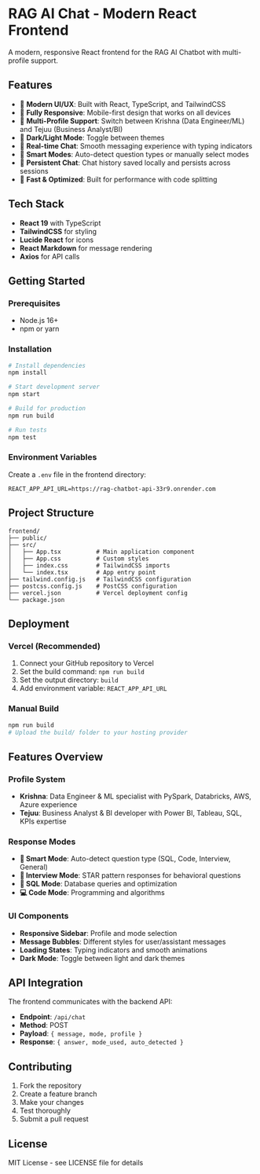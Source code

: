 # RAG AI Chat - Modern React Frontend

A modern, responsive React frontend for the RAG AI Chatbot with multi-profile support.

## Features

- 🎨 **Modern UI/UX**: Built with React, TypeScript, and TailwindCSS
- 📱 **Fully Responsive**: Mobile-first design that works on all devices
- 👥 **Multi-Profile Support**: Switch between Krishna (Data Engineer/ML) and Tejuu (Business Analyst/BI)
- 🌙 **Dark/Light Mode**: Toggle between themes
- 💬 **Real-time Chat**: Smooth messaging experience with typing indicators
- 🎯 **Smart Modes**: Auto-detect question types or manually select modes
- 💾 **Persistent Chat**: Chat history saved locally and persists across sessions
- 🚀 **Fast & Optimized**: Built for performance with code splitting

## Tech Stack

- **React 19** with TypeScript
- **TailwindCSS** for styling
- **Lucide React** for icons
- **React Markdown** for message rendering
- **Axios** for API calls

## Getting Started

### Prerequisites

- Node.js 16+ 
- npm or yarn

### Installation

```bash
# Install dependencies
npm install

# Start development server
npm start

# Build for production
npm run build

# Run tests
npm test
```

### Environment Variables

Create a `.env` file in the frontend directory:

```env
REACT_APP_API_URL=https://rag-chatbot-api-33r9.onrender.com
```

## Project Structure

```
frontend/
├── public/
├── src/
│   ├── App.tsx          # Main application component
│   ├── App.css          # Custom styles
│   ├── index.css        # TailwindCSS imports
│   └── index.tsx        # App entry point
├── tailwind.config.js   # TailwindCSS configuration
├── postcss.config.js    # PostCSS configuration
├── vercel.json          # Vercel deployment config
└── package.json
```

## Deployment

### Vercel (Recommended)

1. Connect your GitHub repository to Vercel
2. Set the build command: `npm run build`
3. Set the output directory: `build`
4. Add environment variable: `REACT_APP_API_URL`

### Manual Build

```bash
npm run build
# Upload the build/ folder to your hosting provider
```

## Features Overview

### Profile System
- **Krishna**: Data Engineer & ML specialist with PySpark, Databricks, AWS, Azure experience
- **Tejuu**: Business Analyst & BI developer with Power BI, Tableau, SQL, KPIs expertise

### Response Modes
- **🤖 Smart Mode**: Auto-detect question type (SQL, Code, Interview, General)
- **🎯 Interview Mode**: STAR pattern responses for behavioral questions
- **💾 SQL Mode**: Database queries and optimization
- **💻 Code Mode**: Programming and algorithms

### UI Components
- **Responsive Sidebar**: Profile and mode selection
- **Message Bubbles**: Different styles for user/assistant messages
- **Loading States**: Typing indicators and smooth animations
- **Dark Mode**: Toggle between light and dark themes

## API Integration

The frontend communicates with the backend API:

- **Endpoint**: `/api/chat`
- **Method**: POST
- **Payload**: `{ message, mode, profile }`
- **Response**: `{ answer, mode_used, auto_detected }`

## Contributing

1. Fork the repository
2. Create a feature branch
3. Make your changes
4. Test thoroughly
5. Submit a pull request

## License

MIT License - see LICENSE file for details
